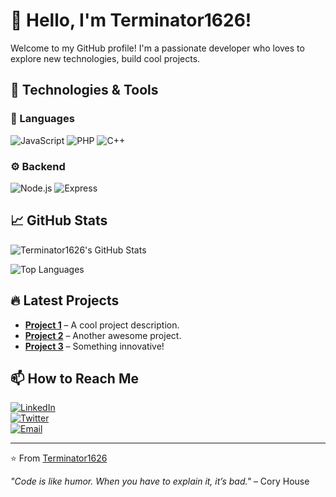 # 👋 Hello, I'm Terminator1626!  

Welcome to my GitHub profile! I'm a passionate developer who loves to explore new technologies, build cool projects.  

## 🔧 Technologies & Tools  

### 🚀 Languages  
![JavaScript](https://img.shields.io/badge/JavaScript-F7DF1E?style=for-the-badge&logo=javascript&logoColor=black)
![PHP](https://img.shields.io/badge/Java-ED8B00?style=for-the-badge&logo=openjdk&logoColor=white)
![C++](https://img.shields.io/badge/C%2B%2B-00599C?style=for-the-badge&logo=c%2B%2B&logoColor=white)

### ⚙️ Backend  
![Node.js](https://img.shields.io/badge/Node.js-339933?style=for-the-badge&logo=node.js&logoColor=white)
![Express](https://img.shields.io/badge/Express-000000?style=for-the-badge&logo=express&logoColor=white)

## 📈 GitHub Stats  

![Terminator1626's GitHub Stats](https://github-readme-stats.vercel.app/api?username=terminator1626&show_icons=true&theme=radical)  

![Top Languages](https://github-readme-stats.vercel.app/api/top-langs/?username=terminator1626&layout=compact&theme=radical)  

## 🔥 Latest Projects  

- **[Project 1](https://github.com/terminator1626/project1)** – A cool project description.  
- **[Project 2](https://github.com/terminator1626/project2)** – Another awesome project.  
- **[Project 3](https://github.com/terminator1626/project3)** – Something innovative!  

## 📫 How to Reach Me  

[![LinkedIn](https://img.shields.io/badge/LinkedIn-0077B5?style=for-the-badge&logo=linkedin&logoColor=white)](https://linkedin.com/in/yourprofile)  
[![Twitter](https://img.shields.io/badge/Twitter-1DA1F2?style=for-the-badge&logo=twitter&logoColor=white)](https://twitter.com/yourhandle)  
[![Email](https://img.shields.io/badge/Email-D14836?style=for-the-badge&logo=gmail&logoColor=white)](mailto:youremail@example.com)  

---

⭐️ From [Terminator1626](https://github.com/terminator1626)  

*"Code is like humor. When you have to explain it, it’s bad."* – Cory House

